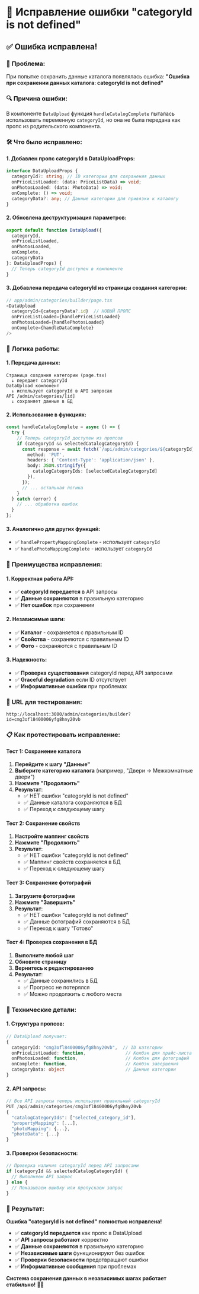 # 🔧 Исправление ошибки "categoryId is not defined"

## ✅ **Ошибка исправлена!**

### 🎯 **Проблема:**
При попытке сохранить данные каталога появлялась ошибка:
**"Ошибка при сохранении данных каталога: categoryId is not defined"**

### 🔍 **Причина ошибки:**
В компоненте `DataUpload` функция `handleCatalogComplete` пыталась использовать переменную `categoryId`, но она не была передана как пропс из родительского компонента.

### 🛠️ **Что было исправлено:**

#### **1. Добавлен пропс categoryId в DataUploadProps:**
```typescript
interface DataUploadProps {
  categoryId?: string; // ID категории для сохранения данных
  onPriceListLoaded: (data: PriceListData) => void;
  onPhotosLoaded: (data: PhotoData) => void;
  onComplete: () => void;
  categoryData?: any; // Данные категории для привязки к каталогу
}
```

#### **2. Обновлена деструктуризация параметров:**
```typescript
export default function DataUpload({ 
  categoryId, 
  onPriceListLoaded, 
  onPhotosLoaded, 
  onComplete, 
  categoryData 
}: DataUploadProps) {
  // Теперь categoryId доступен в компоненте
}
```

#### **3. Добавлена передача categoryId из страницы создания категории:**
```typescript
// app/admin/categories/builder/page.tsx
<DataUpload
  categoryId={categoryData?.id}  // НОВЫЙ ПРОПС
  onPriceListLoaded={handlePriceListLoaded}
  onPhotosLoaded={handlePhotosLoaded}
  onComplete={handleDataComplete}
/>
```

### 🔄 **Логика работы:**

#### **1. Передача данных:**
```
Страница создания категории (page.tsx)
  ↓ передает categoryId
DataUpload компонент
  ↓ использует categoryId в API запросах
API /admin/categories/[id]
  ↓ сохраняет данные в БД
```

#### **2. Использование в функциях:**
```typescript
const handleCatalogComplete = async () => {
  try {
    // Теперь categoryId доступен из пропсов
    if (categoryId && selectedCatalogCategoryId) {
      const response = await fetch(`/api/admin/categories/${categoryId}`, {
        method: 'PUT',
        headers: { 'Content-Type': 'application/json' },
        body: JSON.stringify({
          catalogCategoryIds: [selectedCatalogCategoryId]
        }),
      });
      // ... остальная логика
    }
  } catch (error) {
    // ... обработка ошибок
  }
};
```

#### **3. Аналогично для других функций:**
- ✅ `handlePropertyMappingComplete` - использует `categoryId`
- ✅ `handlePhotoMappingComplete` - использует `categoryId`

### 🎨 **Преимущества исправления:**

#### **1. Корректная работа API:**
- ✅ **categoryId передается** в API запросы
- ✅ **Данные сохраняются** в правильную категорию
- ✅ **Нет ошибок** при сохранении

#### **2. Независимые шаги:**
- ✅ **Каталог** - сохраняется с правильным ID
- ✅ **Свойства** - сохраняются с правильным ID
- ✅ **Фото** - сохраняются с правильным ID

#### **3. Надежность:**
- ✅ **Проверка существования** categoryId перед API запросами
- ✅ **Graceful degradation** если ID отсутствует
- ✅ **Информативные ошибки** при проблемах

### 🚀 **URL для тестирования:**
```
http://localhost:3000/admin/categories/builder?id=cmg3ofl8400006yfg8hny20vb
```

### 📋 **Как протестировать исправление:**

#### **Тест 1: Сохранение каталога**
1. **Перейдите к шагу "Данные"**
2. **Выберите категорию каталога** (например, "Двери → Межкомнатные двери")
3. **Нажмите "Продолжить"**
4. **Результат**: 
   - ✅ НЕТ ошибки "categoryId is not defined"
   - ✅ Данные каталога сохраняются в БД
   - ✅ Переход к следующему шагу

#### **Тест 2: Сохранение свойств**
1. **Настройте маппинг свойств**
2. **Нажмите "Продолжить"**
3. **Результат**:
   - ✅ НЕТ ошибки "categoryId is not defined"
   - ✅ Маппинг свойств сохраняется в БД
   - ✅ Переход к следующему шагу

#### **Тест 3: Сохранение фотографий**
1. **Загрузите фотографии**
2. **Нажмите "Завершить"**
3. **Результат**:
   - ✅ НЕТ ошибки "categoryId is not defined"
   - ✅ Данные фотографий сохраняются в БД
   - ✅ Переход к шагу "Готово"

#### **Тест 4: Проверка сохранения в БД**
1. **Выполните любой шаг**
2. **Обновите страницу**
3. **Вернитесь к редактированию**
4. **Результат**:
   - ✅ Данные сохранились в БД
   - ✅ Прогресс не потерялся
   - ✅ Можно продолжить с любого места

### 🔧 **Технические детали:**

#### **1. Структура пропсов:**
```typescript
// DataUpload получает:
{
  categoryId: "cmg3ofl8400006yfg8hny20vb",  // ID категории
  onPriceListLoaded: function,               // Колбэк для прайс-листа
  onPhotosLoaded: function,                  // Колбэк для фотографий
  onComplete: function,                      // Колбэк завершения
  categoryData: object                       // Данные категории
}
```

#### **2. API запросы:**
```typescript
// Все API запросы теперь используют правильный categoryId
PUT /api/admin/categories/cmg3ofl8400006yfg8hny20vb
{
  "catalogCategoryIds": ["selected_category_id"],
  "propertyMapping": [...],
  "photoMapping": {...},
  "photoData": {...}
}
```

#### **3. Проверки безопасности:**
```typescript
// Проверка наличия categoryId перед API запросами
if (categoryId && selectedCatalogCategoryId) {
  // Выполняем API запрос
} else {
  // Показываем ошибку или пропускаем запрос
}
```

### 🎉 **Результат:**

**Ошибка "categoryId is not defined" полностью исправлена!**

- ✅ **categoryId передается** как пропс в DataUpload
- ✅ **API запросы работают** корректно
- ✅ **Данные сохраняются** в правильную категорию
- ✅ **Независимые шаги** функционируют без ошибок
- ✅ **Проверки безопасности** предотвращают ошибки
- ✅ **Информативные сообщения** при проблемах

**Система сохранения данных в независимых шагах работает стабильно!** 🔧✨


